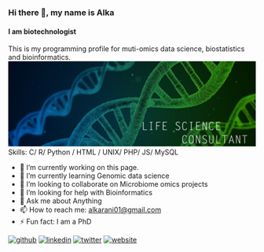 ### Hi there 👋, my name is Alka
#### I am biotechnologist
This is my programming profile for muti-omics data science, biostatistics and bioinformatics.
![I am GitHub Readme Generator's creator](https://github.com/alkarani01/Biostatistics/blob/main/Banner.jpg)
Skills: C/ R/ Python / HTML / UNIX/ PHP/ JS/ MySQL

- 🔭 I’m currently working on this page. 
- 🌱 I’m currently learning Genomic data science 
- 👯 I’m looking to collaborate on Microbiome omics projects 
- 🤔 I’m looking for help with Bioinformatics 
- 💬 Ask me about Anything 
- 📫 How to reach me: alkarani01@gmail.com 
- ⚡ Fun fact: I am a PhD 


[<img src='https://cdn.jsdelivr.net/npm/simple-icons@3.0.1/icons/github.svg' alt='github' height='40'>](https://github.com/alkarani01)  [<img src='https://cdn.jsdelivr.net/npm/simple-icons@3.0.1/icons/linkedin.svg' alt='linkedin' height='40'>](https://www.linkedin.com/in/alkarani01/)  [<img src='https://cdn.jsdelivr.net/npm/simple-icons@3.0.1/icons/twitter.svg' alt='twitter' height='40'>](https://twitter.com/_alkarani01)  [<img src='https://cdn.jsdelivr.net/npm/simple-icons@3.0.1/icons/icloud.svg' alt='website' height='40'>](http://www.alkarani01.com)  

